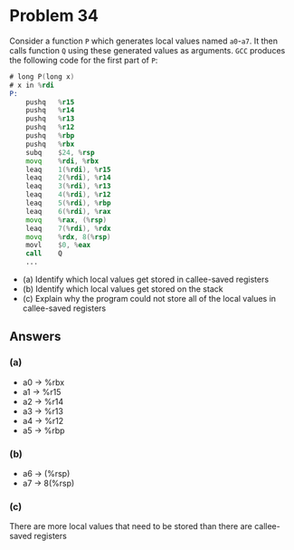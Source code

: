 # Problem 34

Consider a function `P` which generates local values named `a0`-`a7`. It then calls
function `Q` using these generated values as arguments. `GCC` produces the following
code for the first part of `P`:

```asm
# long P(long x)
# x in %rdi
P:
    pushq   %r15
    pushq   %r14
    pushq   %r13
    pushq   %r12
    pushq   %rbp
    pushq   %rbx
    subq    $24, %rsp
    movq    %rdi, %rbx
    leaq    1(%rdi), %r15
    leaq    2(%rdi), %r14
    leaq    3(%rdi), %r13
    leaq    4(%rdi), %r12
    leaq    5(%rdi), %rbp
    leaq    6(%rdi), %rax
    movq    %rax, (%rsp)
    leaq    7(%rdi), %rdx
    movq    %rdx, 8(%rsp)
    movl    $0, %eax
    call    Q
    ...
```

- (a) Identify which local values get stored in callee-saved registers
- (b) Identify which local values get stored on the stack
- (c) Explain why the program could not store all of the local values in callee-saved registers

## Answers

### (a)

- a0 -> %rbx
- a1 -> %r15
- a2 -> %r14
- a3 -> %r13
- a4 -> %r12
- a5 -> %rbp

### (b)

- a6 -> (%rsp)
- a7 -> 8(%rsp)

### (c)

There are more local values that need to be stored than there are callee-saved registers
